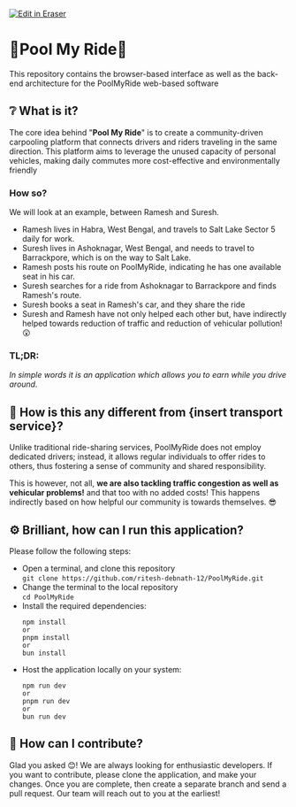 <p><a target="_blank" href="https://app.eraser.io/workspace/Ux4DPV1fQsUtf4Ymo83M" id="edit-in-eraser-github-link"><img alt="Edit in Eraser" src="https://firebasestorage.googleapis.com/v0/b/second-petal-295822.appspot.com/o/images%2Fgithub%2FOpen%20in%20Eraser.svg?alt=media&amp;token=968381c8-a7e7-472a-8ed6-4a6626da5501"></a></p>

# 🚗Pool My Ride🚗

This repository contains the browser-based interface as well as the back-end architecture for the PoolMyRide web-based software

## ❔ What is it?
The core idea behind "**Pool My Ride**" is to create a community-driven carpooling platform that connects drivers and riders traveling in the same direction. This platform aims to leverage the unused capacity of personal vehicles, making daily commutes more cost-effective and environmentally friendly

### How so?
We will look at an example, between Ramesh and Suresh.

- Ramesh lives in Habra, West Bengal, and travels to Salt Lake Sector 5 daily for work.
- Suresh lives in Ashoknagar, West Bengal, and needs to travel to Barrackpore, which is on the way to Salt Lake.
- Ramesh posts his route on PoolMyRide, indicating he has one available seat in his car.
- Suresh searches for a ride from Ashoknagar to Barrackpore and finds Ramesh's route.
- Suresh books a seat in Ramesh's car, and they share the ride
- Suresh and Ramesh have not only helped each other but, have indirectly helped towards reduction of traffic and reduction of vehicular pollution! 😲
### TL;DR: 
*In simple words it is an application which allows you to earn while you drive around.*

## 🤔 How is this any different from {insert transport service}?
Unlike traditional ride-sharing services, PoolMyRide does not employ dedicated drivers; instead, it allows regular individuals to offer rides to others, thus fostering a sense of community and shared responsibility.

This is however, not all, **we are also tackling traffic congestion as well as vehicular problems!** and that too with no added costs! This happens indirectly based on how helpful our community is towards themselves. 😎

## ⚙ Brilliant, how can I run this application? 
Please follow the following steps:
- Open a terminal, and clone this repository <br> ``` git clone https://github.com/ritesh-debnath-12/PoolMyRide.git ```
- Change the terminal to the local repository <br> ``` cd PoolMyRide ```
- Install the required dependencies:
  ```
  npm install
  or
  pnpm install
  or
  bun install
  ```
- Host the application locally on your system:
  ```
  npm run dev
  or
  pnpm run dev
  or
  bun run dev
  ```

## 🤔 How can I contribute?
Glad you asked 😊! We are always looking for enthusiastic developers. If you want to contribute, please clone the application, and make your changes. Once you are complete, then create a separate branch and send a pull request. Our team will reach out to you at the earliest!

<!-- eraser-additional-content -->
<!-- eraser-additional-files -->
<!-- end-eraser-additional-files -->
<!-- end-eraser-additional-content -->
<!--- Eraser file: https://app.eraser.io/workspace/Ux4DPV1fQsUtf4Ymo83M --->
